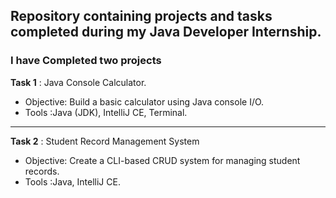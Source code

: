 
## Repository containing projects and tasks completed during my Java Developer Internship.
### I have Completed two projects 

**Task 1** : Java Console Calculator.
<br>
- Objective:   Build a basic calculator using Java console I/O.
- Tools :Java (JDK), IntelliJ CE, Terminal.
---
**Task 2** : Student Record Management System
<br>
 - Objective:   Create a CLI-based CRUD system for managing student records.
 - Tools :Java, IntelliJ CE.
